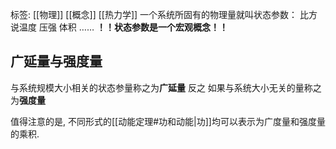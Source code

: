 标签: [[物理]] [[概念]] [[热力学]]
一个系统所固有的物理量就叫状态参数：
比方说温度 压强 体积 ……
**！！状态参数是一个宏观概念！！**
## 广延量与强度量
与系统规模大小相关的状态参量称之为**广延量**
反之 如果与系统大小无关的量称之为**强度量**

值得注意的是, 不同形式的[[动能定理#功和动能|功]]均可以表示为广度量和强度量的乘积. 